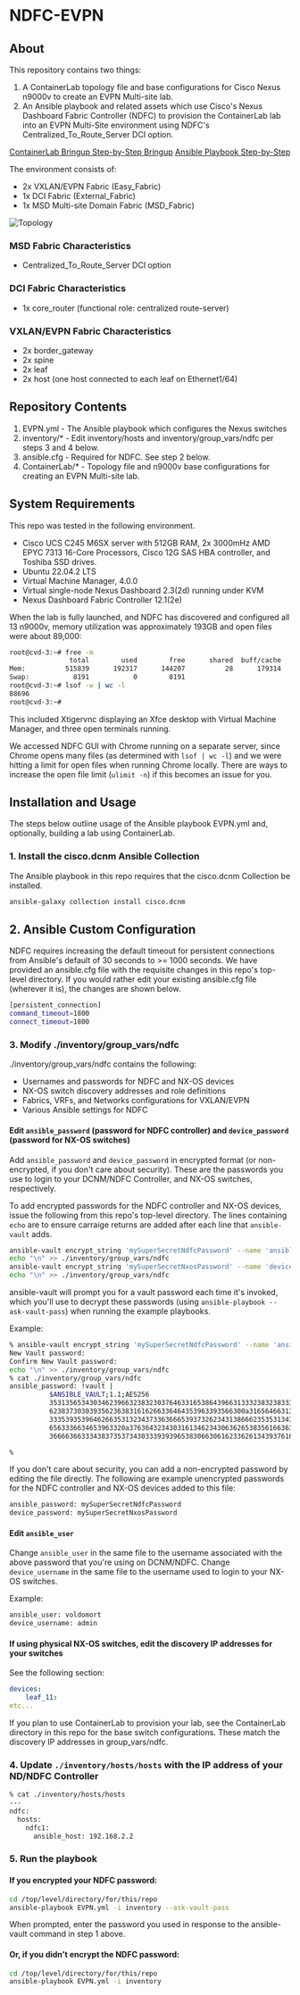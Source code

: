 # NDFC-EVPN

## About

This repository contains two things:

1. A ContainerLab topology file and base configurations for Cisco Nexus n9000v to create an EVPN Multi-site lab.
2. An Ansible playbook and related assets which use Cisco's Nexus Dashboard Fabric Controller (NDFC) to provision the ContainerLab lab into an EVPN Multi-Site environment using NDFC's Centralized_To_Route_Server DCI option.

[ContainerLab Bringup Step-by-Step Bringup](/docs/containerlab/ContainerLab_Main.md)
[Ansible Playbook Step-by-Step](/docs/ansible/EVPN_Main.md)

The environment consists of:

- 2x VXLAN/EVPN Fabric  (Easy_Fabric)
- 1x DCI Fabric (External_Fabric)
- 1x MSD Multi-site Domain Fabric (MSD_Fabric)

![Topology](/docs/images/NDFC_Topology.png)

### MSD Fabric Characteristics
- Centralized_To_Route_Server DCI option

### DCI Fabric Characteristics
- 1x core_router (functional role: centralized route-server)

### VXLAN/EVPN Fabric Characteristics
- 2x border_gateway
- 2x spine
- 2x leaf
- 2x host (one host connected to each leaf on Ethernet1/64)

## Repository Contents

1. EVPN.yml - The Ansible playbook which configures the Nexus switches
2. inventory/* - Edit inventory/hosts and inventory/group_vars/ndfc per steps 3 and 4 below.
3. ansible.cfg - Required for NDFC.  See step 2 below.
4. ContainerLab/* - Topology file and n9000v base configurations for creating an EVPN Multi-site lab.

## System Requirements

This repo was tested in the following environment.

- Cisco UCS C245 M6SX server with 512GB RAM, 2x 3000mHz AMD EPYC 7313 16-Core Processors, Cisco 12G SAS HBA controller, and Toshiba SSD drives.
- Ubuntu 22.04.2 LTS
- Virtual Machine Manager, 4.0.0
- Virtual single-node Nexus Dashboard 2.3(2d) running under KVM
- Nexus Dashboard Fabric Controller 12.1(2e)

When the lab is fully launched, and NDFC has discovered and configured all 13 n9000v, memory utilization was approximately 193GB and open files were about 89,000:

```bash
root@cvd-3:~# free -m
               total        used        free      shared  buff/cache   available
Mem:          515839      192317      144207          28      179314      320153
Swap:           8191           0        8191
root@cvd-3:~# lsof -w | wc -l
88696
root@cvd-3:~# 
```

This included Xtigervnc displaying an Xfce desktop with Virtual Machine Manager, and three open terminals running.

We accessed NDFC GUI with Chrome running on a separate server, since Chrome opens many files (as determined with ``lsof | wc -l``) and we were hitting a limit for open files when running Chrome locally.  There are ways to increase the open file limit (``ulimit -n``) if this becomes an issue for you.

## Installation and Usage

The steps below outline usage of the Ansible playbook EVPN.yml and, optionally, building a lab using ContainerLab.

### 1. Install the cisco.dcnm Ansible Collection 

The Ansible playbook in this repo requires that the cisco.dcnm Collection be installed.

```bash
ansible-galaxy collection install cisco.dcnm
```

## 2. Ansible Custom Configuration

NDFC requires increasing the default timeout for persistent connections from Ansible's default of 30 seconds to >= 1000 seconds.  We have provided an ansible.cfg file with the requisite changes in this repo's top-level directory.  If you would rather edit your existing ansible.cfg file (wherever it is), the changes are shown below.

```bash
[persistent_connection]
command_timeout=1800
connect_timeout=1800
```

### 3. Modify ./inventory/group_vars/ndfc

./inventory/group_vars/ndfc contains the following:

- Usernames and passwords for NDFC and NX-OS devices
- NX-OS switch discovery addresses and role definitions
- Fabrics, VRFs, and Networks configurations for VXLAN/EVPN
- Various Ansible settings for NDFC

#### Edit ``ansible_password`` (password for NDFC controller) and ``device_password`` (password for NX-OS switches)

Add ``ansible_password`` and ``device_password`` in encrypted format (or non-encrypted, if you don't care about security).  These are the passwords you use to login to your DCNM/NDFC Controller, and NX-OS switches, respectively.

To add encrypted passwords for the NDFC controller and NX-OS devices, issue the following from this repo's top-level directory.  The lines containing ``echo`` are to ensure carraige returns are added after each line that ``ansible-vault`` adds.

```bash
ansible-vault encrypt_string 'mySuperSecretNdfcPassword' --name 'ansible_password' >> ./inventory/group_vars/ndfc
echo "\n" >> ./inventory/group_vars/ndfc
ansible-vault encrypt_string 'mySuperSecretNxosPassword' --name 'device_password' >> ./inventory/group_vars/ndfc
echo "\n" >> ./inventory/group_vars/ndfc
```

ansible-vault will prompt you for a vault password each time it's invoked, which you'll use to decrypt these passwords (using ``ansible-playbook --ask-vault-pass``) when running the example playbooks.

Example:

```bash
% ansible-vault encrypt_string 'mySuperSecretNdfcPassword' --name 'ansible_password' >> ./inventory/group_vars/ndfc
New Vault password: 
Confirm New Vault password: 
echo "\n" >> ./inventory/group_vars/ndfc
% cat ./inventory/group_vars/ndfc
ansible_password: !vault |
          $ANSIBLE_VAULT;1.1;AES256
          35313565343034623966323832303764633165386439663133323832383336366362663431366565
          6238373030393562363831616266336464353963393566300a316564663135323263653165393330
          33353935396462663531323437336366653937326234313866623535313431366534363938633834
          6563336634653963320a376364323430316134623430636265383561663631343763646465626365
          36666366333438373537343033393939653830663061623362613439376161626439

%

```

If you don't care about security, you can add a non-encrypted password by editing the file directly.
The following are example unencrypted passwords for the NDFC controller and NX-OS devices added to this file:

```bash
ansible_password: mySuperSecretNdfcPassword
device_password: mySuperSecretNxosPassword
```

#### Edit ``ansible_user``

Change ``ansible_user`` in the same file to the username associated with the above password that you're using on DCNM/NDFC.
Change ``device_username`` in the same file to the username used to login to your NX-OS switches.

Example:

```bash
ansible_user: voldomort
device_username: admin
```

#### If using physical NX-OS switches, edit the discovery IP addresses for your switches

See the following section:

```yaml
devices:
    leaf_11:
etc...
```

If you plan to use ContainerLab to provision your lab, see the ContainerLab directory in this repo for the base switch configurations. These match the discovery IP addresses in group_vars/ndfc.


### 4. Update ``./inventory/hosts/hosts`` with the IP address of your ND/NDFC Controller

```bash
% cat ./inventory/hosts/hosts 
---
ndfc:
  hosts:
    ndfc1:
      ansible_host: 192.168.2.2
```


### 5. Run the playbook

#### If you encrypted your NDFC password:

```bash
cd /top/level/directory/for/this/repo
ansible-playbook EVPN.yml -i inventory --ask-vault-pass 
```

When prompted, enter the password you used in response to the ansible-vault command in step 1 above.

#### Or, if you didn't encrypt the NDFC password:

```bash
cd /top/level/directory/for/this/repo
ansible-playbook EVPN.yml -i inventory
```

